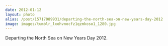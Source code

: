 ```yaml
---
date: 2012-01-12
layout: photo
alias: /post/15717089931/departing-the-north-sea-on-new-years-day-2012
image: images/tumblr_lxohvnocfz1qzmkoso1_1280.jpg
---
```


Departing the North Sea on New Years Day 2012.
